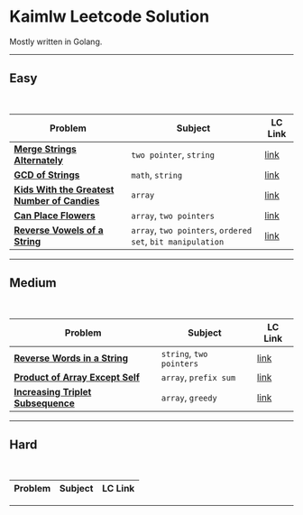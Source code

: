 # Kaimlw Leetcode Solution
Mostly written in Golang.

---
## Easy
<br>

| Problem | Subject | LC Link |
|--|--|--|
| [**Merge Strings Alternately**](Easy/merge-strings-alternately) | `two pointer`, `string` | [link](https://leetcode.com/problems/merge-strings-alternately/)|
| [**GCD of Strings**](Easy/greatest-common-divisor-of-strings) | `math`, `string` | [link](https://leetcode.com/problems/greatest-common-divisor-of-strings/)|
| [**Kids With the Greatest Number of Candies**](Easy/kids-with-the-greatest-number-of-candies) | `array` | [link](https://leetcode.com/problems/kids-with-the-greatest-number-of-candies/)|
| [**Can Place Flowers**](Easy/can-place-flowers) | `array`, `two pointers` | [link](https://leetcode.com/problems/can-place-flowers/)|
| [**Reverse Vowels of a String**](Easy/reverse-vowels-of-string) | `array`, `two pointers`, `ordered set`, `bit manipulation` | [link](https://leetcode.com/problems/reverse-vowels-of-a-string/)|

---

## Medium
<br>

| Problem | Subject | LC Link |
|--|--|--|
| [**Reverse Words in a String**](Medium/reverse-words-in-string) | `string`, `two pointers` | [link](https://leetcode.com/problems/reverse-words-in-a-string/)|
| [**Product of Array Except Self**](Medium/product-of-array-except-self) | `array`,  `prefix sum` | [link](https://leetcode.com/problems/product-of-array-except-self)|
| [**Increasing Triplet Subsequence**](Medium/increasing-triplet-subsequence) | `array`,  `greedy` | [link](https://leetcode.com/problems/increasing-triplet-subsequence)|

---

## Hard
<br>

| Problem | Subject | LC Link |
|--|--|--|
 

---
